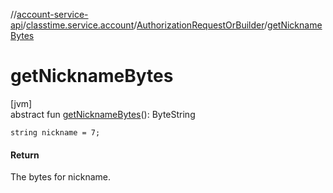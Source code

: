 //[account-service-api](../../../index.md)/[classtime.service.account](../index.md)/[AuthorizationRequestOrBuilder](index.md)/[getNicknameBytes](get-nickname-bytes.md)

# getNicknameBytes

[jvm]\
abstract fun [getNicknameBytes](get-nickname-bytes.md)(): ByteString

`string nickname = 7;`

#### Return

The bytes for nickname.

